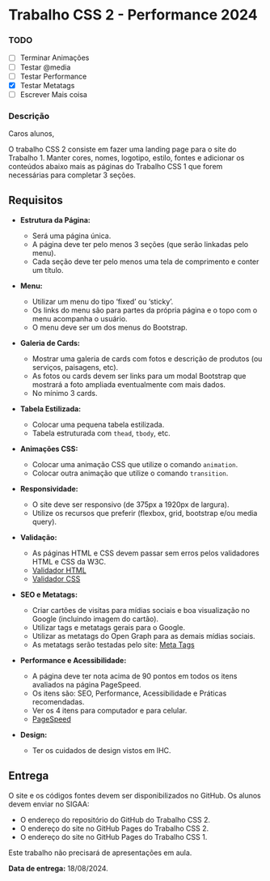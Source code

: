 # Trabalho CSS 2 - Performance 2024

### TODO
  - [ ] Terminar Animações
  - [ ] Testar @media
  - [ ] Testar Performance
  - [x] Testar Metatags
  - [ ] Escrever Mais coisa
  
### Descrição

Caros alunos,

O trabalho CSS 2 consiste em fazer uma landing page para o site do Trabalho 1. Manter cores, nomes, logotipo, estilo, fontes e adicionar os conteúdos abaixo mais as páginas do Trabalho CSS 1 que forem necessárias para completar 3 seções.

## Requisitos

- **Estrutura da Página:**
  - Será uma página única.
  - A página deve ter pelo menos 3 seções (que serão linkadas pelo menu).
  - Cada seção deve ter pelo menos uma tela de comprimento e conter um título.

- **Menu:**
  - Utilizar um menu do tipo ‘fixed’ ou ‘sticky’.
  - Os links do menu são para partes da própria página e o topo com o menu acompanha o usuário.
  - O menu deve ser um dos menus do Bootstrap.

- **Galeria de Cards:**
  - Mostrar uma galeria de cards com fotos e descrição de produtos (ou serviços, paisagens, etc).
  - As fotos ou cards devem ser links para um modal Bootstrap que mostrará a foto ampliada eventualmente com mais dados.
  - No mínimo 3 cards.

- **Tabela Estilizada:**
  - Colocar uma pequena tabela estilizada.
  - Tabela estruturada com `thead`, `tbody`, etc.

- **Animações CSS:**
  - Colocar uma animação CSS que utilize o comando `animation`.
  - Colocar outra animação que utilize o comando `transition`.

- **Responsividade:**
  - O site deve ser responsivo (de 375px a 1920px de largura).
  - Utilize os recursos que preferir (flexbox, grid, bootstrap e/ou media query).

- **Validação:**
  - As páginas HTML e CSS devem passar sem erros pelos validadores HTML e CSS da W3C.
  - [Validador HTML](https://validator.w3.org/)
  - [Validador CSS](https://jigsaw.w3.org/css-validator/)

- **SEO e Metatags:**
  - Criar cartões de visitas para mídias sociais e boa visualização no Google (incluindo imagem do cartão).
  - Utilizar tags e metatags gerais para o Google.
  - Utilizar as metatags do Open Graph para as demais mídias sociais.
  - As metatags serão testadas pelo site: [Meta Tags](https://metatags.io/)

- **Performance e Acessibilidade:**
  - A página deve ter nota acima de 90 pontos em todos os itens avaliados na página PageSpeed.
  - Os itens são: SEO, Performance, Acessibilidade e Práticas recomendadas.
  - Ver os 4 itens para computador e para celular.
  - [PageSpeed](https://pagespeed.web.dev/)

- **Design:**
  - Ter os cuidados de design vistos em IHC.

## Entrega

O site e os códigos fontes devem ser disponibilizados no GitHub. Os alunos devem enviar no SIGAA:
- O endereço do repositório do GitHub do Trabalho CSS 2.
- O endereço do site no GitHub Pages do Trabalho CSS 2.
- O endereço do site no GitHub Pages do Trabalho CSS 1.

Este trabalho não precisará de apresentações em aula.

**Data de entrega:** 18/08/2024.
